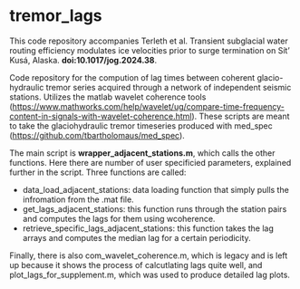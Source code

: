 # tremor_lags

This code repository accompanies Terleth et al. Transient subglacial water routing efficiency modulates ice velocities prior to surge termination on Sít’ Kusá, Alaska. **doi:10.1017/jog.2024.38**. 

Code repository for the compution of lag times between coherent glacio-hydraulic tremor series acquired through a network of independent seismic stations. Utilizes the matlab wavelet coherence tools (https://www.mathworks.com/help/wavelet/ug/compare-time-frequency-content-in-signals-with-wavelet-coherence.html).
These scripts are meant to take the glaciohydraulic tremor timeseries produced with med_spec (https://github.com/tbartholomaus/med_spec). 

The main script is **wrapper_adjacent_stations.m**, which calls the other functions. Here there are number of user specificied parameters, explained further in the script. Three functions are called: 
- data_load_adjacent_stations: data loading function that simply pulls the infromation from the .mat file.
- get_lags_adjacent_stations: this function runs through the station pairs and computes the lags for them using wcoherence.
- retrieve_specific_lags_adjacent_stations: this function takes the lag arrays and computes the median lag for a certain periodicity.

Finally, there is also com_wavelet_coherence.m, which is legacy and is left up because it shows the process of calcutlating lags quite well, and plot_lags_for_supplement.m, which was used to produce detailed lag plots. 
